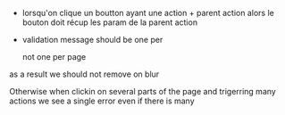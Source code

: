 - lorsqu'on clique un boutton ayant une action + parent action
  alors le bouton doit récup les param de la parent action

- validation message should be one per <form>
  not one per page

as a result we should not remove on blur

Otherwise when clickin on several parts of the page and trigerring many actions
we see a single error even if there is many
